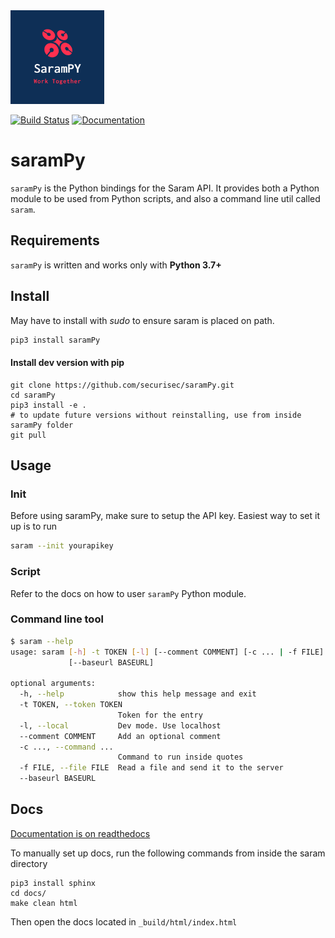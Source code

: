 <img src="https://raw.githubusercontent.com/securisec/saramPy/master/logo.png" width="150px">

[![Build Status](https://travis-ci.com/securisec/saramPy.svg?token=8GQfGnTK7S1NU7bKCqeR&branch=master)](https://travis-ci.com/securisec/saramPy)
[![Documentation](https://img.shields.io/badge/docs-latest-brightgreen.svg)](http://sarampy.readthedocs.io/en/latest/)

# saramPy
`saramPy` is the Python bindings for the Saram API. It provides both a Python module to be used from Python scripts, and also a command line util called `saram`.

## Requirements
`saramPy` is written and works only with **Python 3.7+**


## Install
May have to install with *sudo* to ensure saram is placed on path. 
```bash
pip3 install saramPy
```

#### Install dev version with pip
```
git clone https://github.com/securisec/saramPy.git
cd saramPy
pip3 install -e .
# to update future versions without reinstalling, use from inside saramPy folder
git pull
```

## Usage
### Init
Before using saramPy, make sure to setup the API key. Easiest way to set it up is to run 
```bash
saram --init yourapikey
```
### Script
Refer to the docs on how to user `saramPy` Python module.

### Command line tool
```bash
$ saram --help
usage: saram [-h] -t TOKEN [-l] [--comment COMMENT] [-c ... | -f FILE]
             [--baseurl BASEURL]

optional arguments:
  -h, --help            show this help message and exit
  -t TOKEN, --token TOKEN
                        Token for the entry
  -l, --local           Dev mode. Use localhost
  --comment COMMENT     Add an optional comment
  -c ..., --command ...
                        Command to run inside quotes
  -f FILE, --file FILE  Read a file and send it to the server
  --baseurl BASEURL
```


## Docs 

[Documentation is on readthedocs](http://sarampy.readthedocs.io/en/latest/)

To manually set up docs, run the following commands from inside the 
saram directory
```
pip3 install sphinx
cd docs/
make clean html
```

Then open the docs located in `_build/html/index.html`

